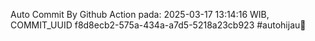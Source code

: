 Auto Commit By Github Action pada: 2025-03-17 13:14:16 WIB, COMMIT_UUID f8d8ecb2-575a-434a-a7d5-5218a23cb923 #autohijau🗿
